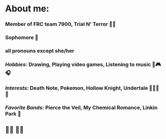 # About me:
### Member of FRC team 7900, Trial N' Terror 💚💜
### Sophomore 👶
### all pronouns except she/her
### *Hobbies:* Drawing, Playing video games, Listening to music 🎨🎮🎧
### *Interests:* Death Note, Pokemon, Hollow Knight, Undertale 📓👾🐛💀
### *Favorite Bands:* Pierce the Veil, My Chemical Romance, Linkin Park 🫶
## 🏳️‍🌈 🏳️‍⚧️
